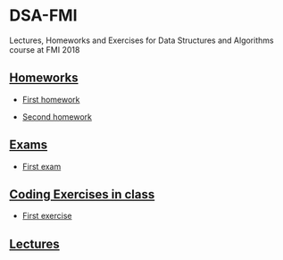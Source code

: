 # DSA-FMI
Lectures, Homeworks and Exercises for Data Structures and Algorithms course at FMI 2018

## [Homeworks](https://github.com/Echolz/DSA-FMI/tree/master/2.Homeworks "All homeworks")

* [First homework](https://github.com/Echolz/DSA-FMI/tree/master/2.Homeworks/1.First/src)

* [Second homework](https://github.com/Echolz/DSA-FMI/tree/master/2.Homeworks/1.Second/src)

## [Exams](https://github.com/Echolz/DSA-FMI/tree/master/4.Exams "All exams")

* [First exam](https://github.com/Echolz/DSA-FMI/tree/master/4.Exams/1.First/src)

## [Coding Exercises in class](https://github.com/Echolz/DSA-FMI/tree/master/3.Exercises "All excercises")

* [First exercise](https://github.com/Echolz/DSA-FMI/tree/master/3.Exercises/1.First/src)

## [Lectures](https://github.com/Echolz/DSA-FMI/tree/master/1.Lectures "All lectures")